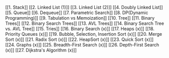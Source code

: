 [[1. Stack]]
[[2. Linked List (1)]]
[[3. Linked List (2)]]
[[4. Doubly Linked List]]
[[5. Queue]]
[[6. Dequeue]]
[[7. Parametric Search]]
[[8.  DP(Dynamic Programming)]]
[[9. Tabulation vs Memoization]]
[[10. Tree]]
[[11. Binary Trees]]
[[12. Binary Search Trees]]
[[13. AVL Trees]]
[[14. Binary Search Tree vs. AVL Tree]]
[[15. Tries]]
[[16. Binary Search (x)]]
[[17. Heaps (x)]]
[[18. Priority Queues (x)]]
[[19. Bubble, Selection, Insertion Sort (x)]]
[[20. Merge Sort (x)]]
[[21. Radix Sort (x)]]
[[22. HeapSort (x)]]
[[23. Quick Sort (x)]]
[[24. Graphs (x)]]
[[25. Breadth-First Search (x)]]
[[26. Depth-First Search (x)]]
[[27. Dijkstra's Algorithm (x)]]